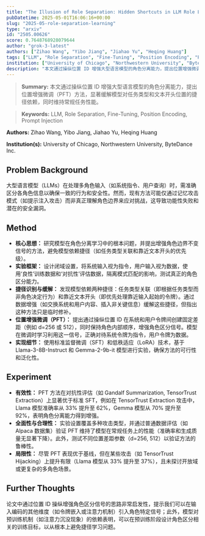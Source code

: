 ```yaml
---
title: "The Illusion of Role Separation: Hidden Shortcuts in LLM Role Learning (and How to Fix Them)"
pubDatetime: 2025-05-01T16:06:16+00:00
slug: "2025-05-role-separation-learning"
type: "arxiv"
id: "2505.00626"
score: 0.7648768928079644
author: "grok-3-latest"
authors: ["Zihao Wang", "Yibo Jiang", "Jiahao Yu", "Heqing Huang"]
tags: ["LLM", "Role Separation", "Fine-Tuning", "Position Encoding", "Prompt Injection"]
institution: ["University of Chicago", "Northwestern University", "ByteDance Inc."]
description: "本文通过操纵位置 ID 增强大型语言模型的角色分离能力，提出位置增强微调（PFT）方法，显著缓解模型对任务类型和文本开头位置的捷径依赖，同时维持常规任务性能。"
---
```


> **Summary:** 本文通过操纵位置 ID 增强大型语言模型的角色分离能力，提出位置增强微调（PFT）方法，显著缓解模型对任务类型和文本开头位置的捷径依赖，同时维持常规任务性能。 

> **Keywords:** LLM, Role Separation, Fine-Tuning, Position Encoding, Prompt Injection

**Authors:** Zihao Wang, Yibo Jiang, Jiahao Yu, Heqing Huang

**Institution(s):** University of Chicago, Northwestern University, ByteDance Inc.


## Problem Background

大型语言模型（LLMs）在处理多角色输入（如系统指令、用户查询）时，需准确区分各角色信息以确保一致的行为和安全性。然而，现有方法可能仅通过记忆攻击模式（如提示注入攻击）而非真正理解角色边界来应对挑战，这导致功能性失败和潜在的安全漏洞。

## Method

* **核心思想：** 研究模型在角色分离学习中的根本问题，并提出增强角色边界不变信号的方法，避免模型依赖捷径（如任务类型关联和靠近文本开头的优先级）。
* **实验框架：** 设计闭域设置，将系统输入视为指令，用户输入视为数据，使用‘良性’训练数据和‘对抗性’评估数据，隔离模式匹配的影响，测试真正的角色区分能力。
* **捷径识别与缓解：** 发现模型依赖两种捷径：任务类型关联（即根据任务类型而非角色决定行为）和靠近文本开头（即优先处理靠近输入起始的令牌）。通过数据增强（如交换系统和用户内容、插入非关键信息）缓解这些捷径，但指出这种方法只是临时修补。
* **位置增强微调（PFT）：** 提出通过操纵位置 ID 在系统和用户令牌间创建固定差距（例如 d=256 或 512），同时保持角色内部顺序，增强角色区分信号。模型在微调时学习利用这一信号，正确对待系统令牌为指令，用户令牌为数据。
* **实现细节：** 使用标准监督微调（SFT）和低秩适应（LoRA）技术，基于 Llama-3-8B-Instruct 和 Gemma-2-9b-it 模型进行实验，确保方法的可行性和泛化性。

## Experiment

* **有效性：** PFT 方法在对抗性评估（如 Gandalf Summarization, TensorTrust Extraction）上显著优于标准 SFT，例如在 TensorTrust Extraction 攻击中，Llama 模型准确率从 33% 提升至 62%，Gemma 模型从 70% 提升至 92%，表明角色分离能力得到增强。
* **全面性与合理性：** 实验设置覆盖多种攻击类型，并通过普通数据评估（如 Alpaca 数据集）验证 PFT 维持了模型在常规任务上的性能（准确率和生成质量无显著下降）。此外，测试不同位置差距参数（d=256, 512）以验证方法的鲁棒性。
* **局限性：** 尽管 PFT 表现优于基线，但在某些攻击（如 TensorTrust Hijacking）上提升有限（Llama 模型从 33% 提升至 37%），且未探讨开放域或更复杂的多角色场景。

## Further Thoughts

论文中通过位置 ID 操纵增强角色区分信号的思路非常启发性，提示我们可以在输入编码的其他维度（如令牌嵌入或注意力机制）引入角色特定信号；此外，模型对预训练机制（如注意力沉没现象）的依赖表明，可以在预训练阶段设计角色区分相关的训练目标，以从根本上避免捷径学习问题。